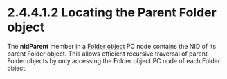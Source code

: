 <html dir="LTR" xmlns:mshelp="http://msdn.microsoft.com/mshelp" xmlns:ddue="http://ddue.schemas.microsoft.com/authoring/2003/5" xmlns:xlink="http://www.w3.org/1999/xlink" xmlns:tool="http://www.microsoft.com/tooltip">
    <head>
        <meta http-equiv="Content-Type" content="text/html; CHARSET=utf-8"></meta>
        <meta name="save" content="history"></meta>
        <title>2.4.4.1.2 Locating the Parent Folder object</title>
        <xml>
            <mshelp:toctitle title="2.4.4.1.2 Locating the Parent Folder object"></mshelp:toctitle>
            <mshelp:rltitle title="[MS-PST]: Locating the Parent Folder object"></mshelp:rltitle>
            <mshelp:keyword index="A" term="5c9168e6-c2c4-496d-b850-1dec10d9aef1"></mshelp:keyword>
            <mshelp:attr name="DCSext.ContentType" value="open specification"></mshelp:attr>
            <mshelp:attr name="AssetID" value="5c9168e6-c2c4-496d-b850-1dec10d9aef1"></mshelp:attr>
            <mshelp:attr name="TopicType" value="kbRef"></mshelp:attr>
            <mshelp:attr name="DCSext.Title" value="[MS-PST]: Locating the Parent Folder object" />
        </xml>
    </head>
    <body>
        <div id="header">
            <h1 class="heading">2.4.4.1.2 Locating the Parent Folder object</h1>
        </div>
        <div id="mainSection">
            <div id="mainBody">
                <div id="allHistory" class="saveHistory"></div>
                <div id="sectionSection0" class="section" name="collapseableSection">
                    

<p>The <b>nidParent</b> member in a <a href="08220cc9-69b1-4072-a2e7-2a0ff201d505.htm#gt_0682daa7-c1b8-419b-8a32-6048833d0b72">Folder object</a> PC node
contains the NID of its parent Folder object. This allows efficient recursive
traversal of parent Folder objects by only accessing the Folder object PC node
of each Folder object.</p>
                </div>
            </div>
        </div>
    </body>
</html>